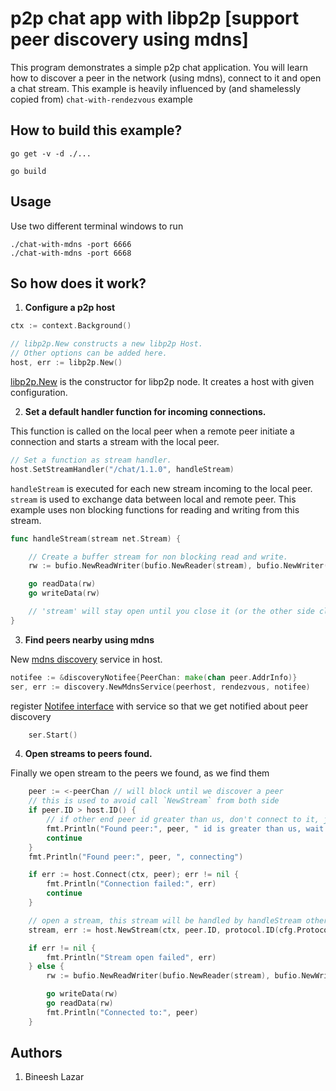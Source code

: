 # p2p chat app with libp2p [support peer discovery using mdns]

This program demonstrates a simple p2p chat application. You will learn how to discover a peer in the network (using mdns), connect to it and open a chat stream. This example is heavily influenced by (and shamelessly copied from) `chat-with-rendezvous` example

## How to build this example?

```
go get -v -d ./...

go build
```

## Usage

Use two different terminal windows to run

```
./chat-with-mdns -port 6666
./chat-with-mdns -port 6668
```


## So how does it work?

1. **Configure a p2p host**
```go
ctx := context.Background()

// libp2p.New constructs a new libp2p Host.
// Other options can be added here.
host, err := libp2p.New()
```
[libp2p.New](https://godoc.org/github.com/libp2p/go-libp2p#New) is the constructor for libp2p node. It creates a host with given configuration.

2. **Set a default handler function for incoming connections.**

This function is called on the local peer when a remote peer initiate a connection and starts a stream with the local peer.
```go
// Set a function as stream handler.
host.SetStreamHandler("/chat/1.1.0", handleStream)
```

```handleStream``` is executed for each new stream incoming to the local peer. ```stream``` is used to exchange data between local and remote peer. This example uses non blocking functions for reading and writing from this stream.

```go
func handleStream(stream net.Stream) {

    // Create a buffer stream for non blocking read and write.
    rw := bufio.NewReadWriter(bufio.NewReader(stream), bufio.NewWriter(stream))

    go readData(rw)
    go writeData(rw)

    // 'stream' will stay open until you close it (or the other side closes it).
}
```

3. **Find peers nearby using mdns**

New [mdns discovery](https://godoc.org/github.com/MultiverseChronicles/go-libp2p/p2p/discovery#NewMdnsService) service in host.

```go
notifee := &discoveryNotifee{PeerChan: make(chan peer.AddrInfo)}
ser, err := discovery.NewMdnsService(peerhost, rendezvous, notifee)
```
register [Notifee interface](https://godoc.org/github.com/MultiverseChronicles/go-libp2p/p2p/discovery#Notifee) with service so that we get notified about peer discovery

```go
	ser.Start()
```



4. **Open streams to peers found.**

Finally we open stream to the peers we found, as we find them

```go
	peer := <-peerChan // will block until we discover a peer
	// this is used to avoid call `NewStream` from both side
	if peer.ID > host.ID() {
		// if other end peer id greater than us, don't connect to it, just wait for it to connect us
		fmt.Println("Found peer:", peer, " id is greater than us, wait for it to connect to us")
		continue
	}
	fmt.Println("Found peer:", peer, ", connecting")

	if err := host.Connect(ctx, peer); err != nil {
		fmt.Println("Connection failed:", err)
		continue
	}

	// open a stream, this stream will be handled by handleStream other end
	stream, err := host.NewStream(ctx, peer.ID, protocol.ID(cfg.ProtocolID))

	if err != nil {
		fmt.Println("Stream open failed", err)
	} else {
		rw := bufio.NewReadWriter(bufio.NewReader(stream), bufio.NewWriter(stream))

		go writeData(rw)
		go readData(rw)
		fmt.Println("Connected to:", peer)
	}
```

## Authors
1. Bineesh Lazar
